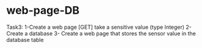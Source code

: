 # web-page-DB
Task3: 1-Create a web page [GET] take a sensitive value (type Integer) 2- Create a database 3- Create a web page that stores the sensor value in the database table
